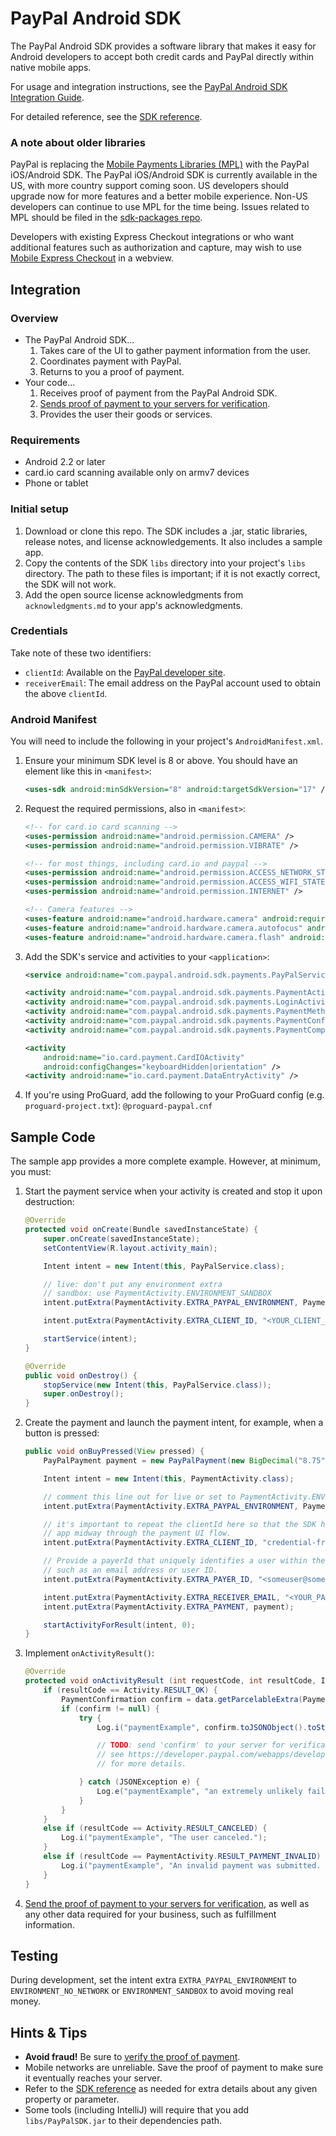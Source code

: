 PayPal Android SDK
==================

The PayPal Android SDK provides a software library that makes it easy for Android developers
to accept both credit cards and PayPal directly within native mobile apps.

For usage and integration instructions, see the
[PayPal Android SDK Integration Guide](https://developer.paypal.com/webapps/developer/docs/integration/mobile/android-integration-guide/).

For detailed reference, see the [SDK reference](http://paypal.github.io/PayPal-Android-SDK/).


### A note about older libraries

PayPal is replacing the [Mobile Payments Libraries (MPL)](https://developer.paypal.com/webapps/developer/docs/classic/mobile/gs_MPL/)
with the PayPal iOS/Android SDK. The PayPal iOS/Android SDK is currently available in the US,
with more country support coming soon. US developers should upgrade now for more features
and a better mobile experience. Non-US developers can continue to use MPL for the time
being. Issues related to MPL should be filed in the [sdk-packages repo](https://github.com/paypal/sdk-packages/).

Developers with existing Express Checkout integrations or who want additional
features such as authorization and capture, may wish to use [Mobile Express Checkout](https://developer.paypal.com/webapps/developer/docs/classic/mobile/gs_MEC/)
in a webview.


Integration
-----------


### Overview

* The PayPal Android SDK...
    1. Takes care of the UI to gather payment information from the user.
    2. Coordinates payment with PayPal.
    3. Returns to you a proof of payment.
* Your code...
    1. Receives proof of payment from the PayPal Android SDK.
    2. [Sends proof of payment to your servers for verification](https://developer.paypal.com/webapps/developer/docs/integration/mobile/verify-mobile-payment/).
    3. Provides the user their goods or services.


### Requirements

* Android 2.2 or later
* card.io card scanning available only on armv7 devices
* Phone or tablet


### Initial setup

1. Download or clone this repo. The SDK includes a .jar, static libraries, release notes, and license acknowledgements. It also includes a sample app.
2. Copy the contents of the SDK `libs` directory into your project's `libs` directory. The path to these files is important; if it is not exactly correct, the SDK will not work.
3. Add the open source license acknowledgments from `acknowledgments.md` to your app's acknowledgments.


### Credentials

Take note of these two identifiers:

  - `clientId`: Available on the [PayPal developer site](https://developer.paypal.com/).
  - `receiverEmail`: The email address on the PayPal account used to obtain the above `clientId`.

### Android Manifest

You will need to include the following in your project's `AndroidManifest.xml`.

1. Ensure your minimum SDK level is 8 or above. You should have an element like this in `<manifest>`:

    ```xml
    <uses-sdk android:minSdkVersion="8" android:targetSdkVersion="17" />
    ```

2. Request the required permissions, also in `<manifest>`:

    ```xml
    <!-- for card.io card scanning -->
    <uses-permission android:name="android.permission.CAMERA" />
    <uses-permission android:name="android.permission.VIBRATE" />

    <!-- for most things, including card.io and paypal -->
    <uses-permission android:name="android.permission.ACCESS_NETWORK_STATE" />
    <uses-permission android:name="android.permission.ACCESS_WIFI_STATE" />
    <uses-permission android:name="android.permission.INTERNET" />

    <!-- Camera features -->
    <uses-feature android:name="android.hardware.camera" android:required="false" />
    <uses-feature android:name="android.hardware.camera.autofocus" android:required="false" />
    <uses-feature android:name="android.hardware.camera.flash" android:required="false" />
    ```

3. Add the SDK's service and activities to your `<application>`:

    ```xml
    <service android:name="com.paypal.android.sdk.payments.PayPalService" android:exported="false"/>

    <activity android:name="com.paypal.android.sdk.payments.PaymentActivity" />
    <activity android:name="com.paypal.android.sdk.payments.LoginActivity" />
    <activity android:name="com.paypal.android.sdk.payments.PaymentMethodActivity" />
    <activity android:name="com.paypal.android.sdk.payments.PaymentConfirmActivity" />
    <activity android:name="com.paypal.android.sdk.payments.PaymentCompletedActivity" />

    <activity
        android:name="io.card.payment.CardIOActivity"
        android:configChanges="keyboardHidden|orientation" />
    <activity android:name="io.card.payment.DataEntryActivity" />
    ```

  4. If you're using ProGuard, add the following to your ProGuard config (e.g. `proguard-project.txt`):
    ```
    @proguard-paypal.cnf
    ```


## Sample Code

The sample app provides a more complete example. However, at minimum, you must:

1. Start the payment service when your activity is created and stop it upon destruction:

    ```java
    @Override
    protected void onCreate(Bundle savedInstanceState) {
        super.onCreate(savedInstanceState);
        setContentView(R.layout.activity_main);

        Intent intent = new Intent(this, PayPalService.class);

        // live: don't put any environment extra
        // sandbox: use PaymentActivity.ENVIRONMENT_SANDBOX
        intent.putExtra(PaymentActivity.EXTRA_PAYPAL_ENVIRONMENT, PaymentActivity.ENVIRONMENT_NO_NETWORK);

        intent.putExtra(PaymentActivity.EXTRA_CLIENT_ID, "<YOUR_CLIENT_ID>");

        startService(intent);
    }

    @Override
    public void onDestroy() {
        stopService(new Intent(this, PayPalService.class));
        super.onDestroy();
    }
    ```

2. Create the payment and launch the payment intent, for example, when a button is pressed:

    ```java
    public void onBuyPressed(View pressed) {
        PayPalPayment payment = new PayPalPayment(new BigDecimal("8.75"), "USD", "hipster jeans");

        Intent intent = new Intent(this, PaymentActivity.class);

        // comment this line out for live or set to PaymentActivity.ENVIRONMENT_SANDBOX for sandbox
        intent.putExtra(PaymentActivity.EXTRA_PAYPAL_ENVIRONMENT, PaymentActivity.ENVIRONMENT_NO_NETWORK);

        // it's important to repeat the clientId here so that the SDK has it if Android restarts your
        // app midway through the payment UI flow.
        intent.putExtra(PaymentActivity.EXTRA_CLIENT_ID, "credential-from-developer.paypal.com");

        // Provide a payerId that uniquely identifies a user within the scope of your system,
        // such as an email address or user ID.
        intent.putExtra(PaymentActivity.EXTRA_PAYER_ID, "<someuser@somedomain.com>");

        intent.putExtra(PaymentActivity.EXTRA_RECEIVER_EMAIL, "<YOUR_PAYPAL_EMAIL_ADDRESS>");
        intent.putExtra(PaymentActivity.EXTRA_PAYMENT, payment);

        startActivityForResult(intent, 0);
    }
    ```

3. Implement `onActivityResult()`:

    ```java
    @Override
    protected void onActivityResult (int requestCode, int resultCode, Intent data) {
        if (resultCode == Activity.RESULT_OK) {
            PaymentConfirmation confirm = data.getParcelableExtra(PaymentActivity.EXTRA_RESULT_CONFIRMATION);
            if (confirm != null) {
                try {
                    Log.i("paymentExample", confirm.toJSONObject().toString(4));

                    // TODO: send 'confirm' to your server for verification.
                    // see https://developer.paypal.com/webapps/developer/docs/integration/mobile/verify-mobile-payment/
                    // for more details.

                } catch (JSONException e) {
                    Log.e("paymentExample", "an extremely unlikely failure occurred: ", e);
                }
            }
        }
        else if (resultCode == Activity.RESULT_CANCELED) {
            Log.i("paymentExample", "The user canceled.");
        }
        else if (resultCode == PaymentActivity.RESULT_PAYMENT_INVALID) {
            Log.i("paymentExample", "An invalid payment was submitted. Please see the docs.");
        }
    }
    ```

4. [Send the proof of payment to your servers for verification](https://developer.paypal.com/webapps/developer/docs/integration/mobile/verify-mobile-payment/),
     as well as any other data required for your business, such as fulfillment information.


## Testing

During development, set the intent extra `EXTRA_PAYPAL_ENVIRONMENT` to `ENVIRONMENT_NO_NETWORK` or `ENVIRONMENT_SANDBOX` to avoid moving real money.


## Hints & Tips

* **Avoid fraud!** Be sure to [verify the proof of payment](https://developer.paypal.com/webapps/developer/docs/integration/mobile/verify-mobile-payment/).
* Mobile networks are unreliable. Save the proof of payment to make sure it eventually reaches your server.
* Refer to the [SDK reference](http://paypal.github.io/PayPal-Android-SDK/) as needed for extra details about any given property or parameter.
* Some tools (including IntelliJ) will require that you add `libs/PayPalSDK.jar` to their dependencies path.
